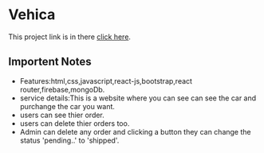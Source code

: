 # Vehica

This project link is in there [click here](https://vehica-b9911.web.app/).

## Importent Notes
* Features:html,css,javascript,react-js,bootstrap,react router,firebase,mongoDb.
* service details:This is a website where you can see can see the car and purchange the car you want.
* users can see thier order. 
* users can delete thier orders too.
* Admin can delete any order and clicking a button they can change the status 'pending..' to 'shipped'.